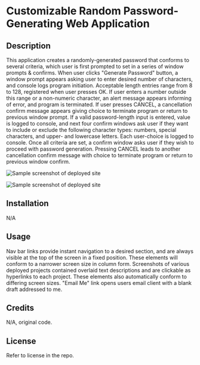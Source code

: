# Customizable Random Password-Generating Web Application

## Description

This application creates a randomly-generated password that conforms to several criteria, which user is first prompted to set in a series of window prompts & confirms. When user clicks "Generate Password" button, a window prompt appears asking user to enter desired number of characters, and console logs program initiation. Acceptable length entries range from 8 to 128, registered when user presses OK. If user enters a number outside this range or a non-numeric character, an alert message appears informing of error, and program is terminated. If user presses CANCEL, a cancellation confirm message appears giving choice to terminate program or return to previous window prompt. If a valid password-length input is entered, value is logged to console, and next four confirm windows ask user if they want to include or exclude the following character types: numbers, special characters, and upper- and lowercase letters. Each user-choice is logged to console. Once all criteria are set, a confirm window asks user if they wish to proceed with password generation. Pressing CANCEL leads to another cancellation confirm message with choice to terminate program or return to previous window confirm. 

![Sample screenshot of deployed site](./assets/images/portfolio1.png)

![Sample screenshot of deployed site](./assets/images/portfolio2.png)


## Installation

N/A

## Usage

Nav bar links provide instant navigation to a desired section, and are always visible at the top of the screen in a fixed position. These elements will conform to a narrower screen size in column form. Screenshots of various deployed projects contained overlaid text descriptions and are clickable as hyperlinks to each project. These elements also automatically conform to differing screen sizes. "Email Me" link opens users email client with a blank draft addressed to me.

## Credits

N/A, original code.

## License

Refer to license in the repo.